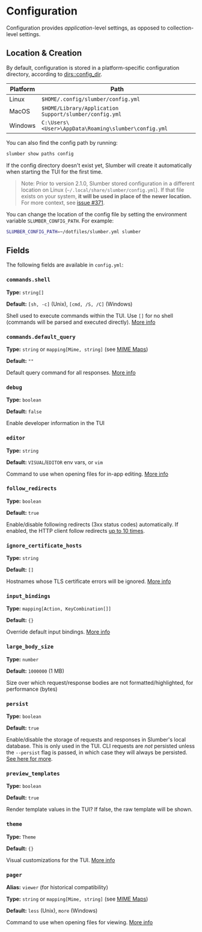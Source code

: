 # Configuration

Configuration provides _application_-level settings, as opposed to collection-level settings.

## Location & Creation

By default, configuration is stored in a platform-specific configuration directory, according to [dirs::config_dir](https://docs.rs/dirs/latest/dirs/fn.config_dir.html).

| Platform | Path                                                   |
| -------- | ------------------------------------------------------ |
| Linux    | `$HOME/.config/slumber/config.yml`                     |
| MacOS    | `$HOME/Library/Application Support/slumber/config.yml` |
| Windows  | `C:\Users\<User>\AppData\Roaming\slumber\config.yml`   |

You can also find the config path by running:

```sh
slumber show paths config
```

If the config directory doesn't exist yet, Slumber will create it automatically when starting the TUI for the first time.

> Note: Prior to version 2.1.0, Slumber stored configuration in a different location on Linux (`~/.local/share/slumber/config.yml`). If that file exists on your system, **it will be used in place of the newer location.** For more context, see [issue #371](https://github.com/LucasPickering/slumber/issues/371).

You can change the location of the config file by setting the environment variable `SLUMBER_CONFIG_PATH`. For example:

```sh
SLUMBER_CONFIG_PATH=~/dotfiles/slumber.yml slumber
```

## Fields

The following fields are available in `config.yml`:

<!-- toc -->

### `commands.shell`

**Type:** `string[]`

**Default:** `[sh, -c]` (Unix), `[cmd, /S, /C]` (Windows)

Shell used to execute commands within the TUI. Use `[]` for no shell (commands will be parsed and executed directly). [More info](../../user_guide/tui/filter_query.md)

### `commands.default_query`

**Type:** `string` or `mapping[Mime, string]` (see [MIME Maps](./mime.md))

**Default:** `""`

Default query command for all responses. [More info](../../user_guide/tui/filter_query.md)

### `debug`

**Type:** `boolean`

**Default:** `false`

Enable developer information in the TUI

### `editor`

**Type:** `string`

**Default:** `VISUAL`/`EDITOR` env vars, or `vim`

Command to use when opening files for in-app editing. [More info](../../user_guide/tui/editor.md#editing)

### `follow_redirects`

**Type:** `boolean`

**Default:** `true`

Enable/disable following redirects (3xx status codes) automatically. If enabled, the HTTP client follow redirects [up to 10 times](https://docs.rs/reqwest/0.12.15/reqwest/index.html#redirect-policies).

### `ignore_certificate_hosts`

**Type:** `string`

**Default:** `[]`

Hostnames whose TLS certificate errors will be ignored. [More info](../../troubleshooting/tls.md)

### `input_bindings`

**Type:** `mapping[Action, KeyCombination[]]`

**Default:** `{}`

Override default input bindings. [More info](./input_bindings.md)

### `large_body_size`

**Type:** `number`

**Default:** `1000000` (1 MB)

Size over which request/response bodies are not formatted/highlighted, for performance (bytes)

### `persist`

**Type:** `boolean`

**Default:** `true`

Enable/disable the storage of requests and responses in Slumber's local database. This is only used in the TUI. CLI requests are _not_ persisted unless the `--persist` flag is passed, in which case they will always be persisted. [See here for more](../../user_guide/database.md).

### `preview_templates`

**Type:** `boolean`

**Default:** `true`

Render template values in the TUI? If false, the raw template will be shown.

### `theme`

**Type:** `Theme`

**Default:** `{}`

Visual customizations for the TUI. [More info](./theme.md)

### `pager`

**Alias:** `viewer` (for historical compatibility)

**Type:** `string` or `mapping[Mime, string]` (see [MIME Maps](./mime.md))

**Default:** `less` (Unix), `more` (Windows)

Command to use when opening files for viewing. [More info](../../user_guide/tui/editor.md#paging)
